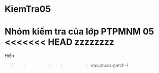 # KiemTra05
Nhóm kiểm tra của lớp PTPMNM 05
<<<<<<< HEAD
zzzzzzzz
=======
Hiền
>>>>>>> daviptuan-patch-1
